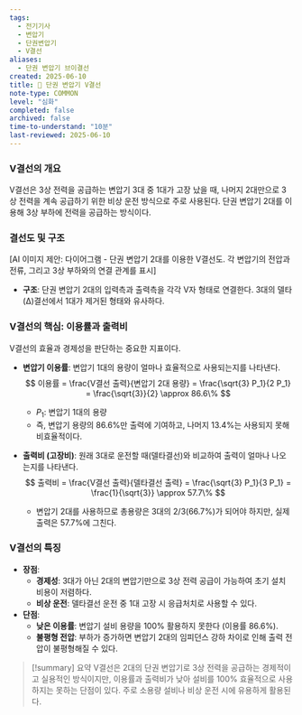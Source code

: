 ```yaml
---
tags:
  - 전기기사
  - 변압기
  - 단권변압기
  - V결선
aliases:
  - 단권 변압기 브이결선
created: 2025-06-10
title: 📝 단권 변압기 V결선
note-type: COMMON
level: "심화"
completed: false
archived: false
time-to-understand: "10분"
last-reviewed: 2025-06-10
---
```


### V결선의 개요
V결선은 3상 전력을 공급하는 변압기 3대 중 1대가 고장 났을 때, 나머지 2대만으로 3상 전력을 계속 공급하기 위한 비상 운전 방식으로 주로 사용된다. 단권 변압기 2대를 이용해 3상 부하에 전력을 공급하는 방식이다.

### 결선도 및 구조
[AI 이미지 제안: 다이어그램 - 단권 변압기 2대를 이용한 V결선도. 각 변압기의 전압과 전류, 그리고 3상 부하와의 연결 관계를 표시]

- **구조**: 단권 변압기 2대의 입력측과 출력측을 각각 V자 형태로 연결한다. 3대의 델타(Δ)결선에서 1대가 제거된 형태와 유사하다.

### V결선의 핵심: 이용률과 출력비

V결선의 효율과 경제성을 판단하는 중요한 지표이다.

- **변압기 이용률**: 변압기 1대의 용량이 얼마나 효율적으로 사용되는지를 나타낸다.
    $$
    이용률 = \frac{V결선 출력}{변압기 2대 용량} = \frac{\sqrt{3} P_1}{2 P_1} = \frac{\sqrt{3}}{2} \approx 86.6\%
    $$
    - $P_1$: 변압기 1대의 용량
    - 즉, 변압기 용량의 86.6%만 출력에 기여하고, 나머지 13.4%는 사용되지 못해 비효율적이다.

- **출력비 (고장비)**: 원래 3대로 운전할 때(델타결선)와 비교하여 출력이 얼마나 나오는지를 나타낸다.
    $$
    출력비 = \frac{V결선 출력}{델타결선 출력} = \frac{\sqrt{3} P_1}{3 P_1} = \frac{1}{\sqrt{3}} \approx 57.7\%
    $$
    - 변압기 2대를 사용하므로 총용량은 3대의 2/3(66.7%)가 되어야 하지만, 실제 출력은 57.7%에 그친다.

### V결선의 특징
- **장점**:
    - **경제성**: 3대가 아닌 2대의 변압기만으로 3상 전력 공급이 가능하여 초기 설치 비용이 저렴하다.
    - **비상 운전**: 델타결선 운전 중 1대 고장 시 응급처치로 사용할 수 있다.
- **단점**:
    - **낮은 이용률**: 변압기 설비 용량을 100% 활용하지 못한다 (이용률 86.6%).
    - **불평형 전압**: 부하가 증가하면 변압기 2대의 임피던스 강하 차이로 인해 출력 전압이 불평형해질 수 있다.

>[!summary] 요약
>V결선은 2대의 단권 변압기로 3상 전력을 공급하는 경제적이고 실용적인 방식이지만, 이용률과 출력비가 낮아 설비를 100% 효율적으로 사용하지는 못하는 단점이 있다. 주로 소용량 설비나 비상 운전 시에 유용하게 활용된다. 